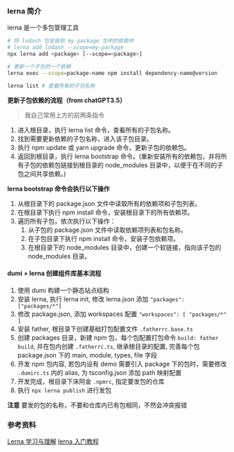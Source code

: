 ### lerna 简介

lerna 是一个多包管理工具

```sh
# 将 lodash 包安装到 my-package 包中的依赖中
# lerna add lodash --scope=my-package
npx lerna add <package> [--scope=<package>]

# 更新一个子包的一个依赖
lerna exec --scope=package-name npm install dependency-name@version

lerna list # 查看所有的子包名称

```

**更新子包依赖的流程（from chatGPT3.5）**

> 我自己常用上方的前两条指令

1. 进入根目录，执行 lerna list 命令，查看所有的子包名称。
2. 找到需要更新依赖的子包名称，进入该子包目录。
3. 执行 npm update 或 yarn upgrade 命令，更新子包的依赖包。
4. 返回到根目录，执行 lerna bootstrap 命令。(重新安装所有的依赖包，并将所有子包的依赖包链接到根目录的 node_modules 目录中，以便于在不同的子包之间共享依赖。)

**lerna bootstrap 命令会执行以下操作**

1. 从根目录下的 package.json 文件中读取所有的依赖项和子包列表。
2. 在根目录下执行 npm install 命令，安装根目录下的所有依赖项。
3. 遍历所有子包，依次执行以下操作：
   1. 从子包的 package.json 文件中读取依赖项列表和包名称。
   2. 在子包目录下执行 npm install 命令，安装子包依赖项。
   3. 在根目录下的 node_modules 目录中，创建一个软链接，指向该子包的 node_modules 目录。

#### dumi + lerna 创建组件库基本流程

1. 使用 dumi 构建一个静态站点结构
2. 安装 lerna, 执行 lerna init, 修改 lerna.json 添加 `"packages": ["packages/*"]`
3. 修改 package.json, 添加 workspaces 配置 `"workspaces": [ "packages/*" ]`
4. 安装 father, 根目录下创建基础打包配置文件 `.fatherrc.base.ts`
5. 创建 packages 目录，新建 npm 包，每个包配置打包命令 `build: father build`, 并在包内创建 `.fatherrc.ts`, 继承根目录的配置, 完善每个包 package.json 下的 main, module, types, file 字段
6. 开发 npm 包内容, 若包内设有 demo 需要引入 package 下的包时，需要修改 `.dumirc.ts` 内的 alias, 为 tsconfig.json 添加 path 映射配置
7. 开发完成，根目录下床阿金 `.npmrc`, 指定要发包的仓库
8. 执行 `npx lerna publish` 进行发包

**注意**
要发的包的名称，不要和仓库内已有包相同，不然会冲突报错

### 参考资料

[Lerna 学习与理解](https://juejin.cn/post/7005399626744332295#heading-12)
[lerna 入门教程](https://blog.51cto.com/u_15342387/3612254)
